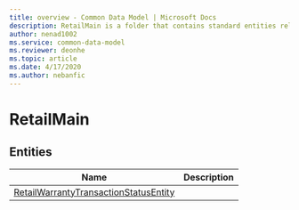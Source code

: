 ```yaml
---
title: overview - Common Data Model | Microsoft Docs
description: RetailMain is a folder that contains standard entities related to the Common Data Model.
author: nenad1002
ms.service: common-data-model
ms.reviewer: deonhe
ms.topic: article
ms.date: 4/17/2020
ms.author: nebanfic
---
```


# RetailMain


## Entities

|Name|Description|
|---|---|
|[RetailWarrantyTransactionStatusEntity](RetailWarrantyTransactionStatusEntity.md)||
